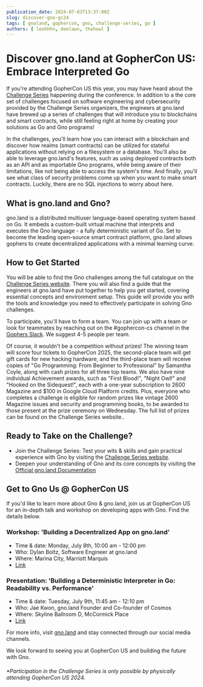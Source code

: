 ```yaml
---
publication_date: 2024-07-03T13:37:00Z
slug: discover-gno-gc24
tags: [ gnoland, gophercon, gno, challenge-series, go ]
authors: [ leohhhn, deelawn, thehowl ]
---
```


# Discover gno.land at GopherCon US: Embrace Interpreted Go

If you're attending GopherCon US this year, you may have heard about the 
[Challenge Series](https://www.gophercon.com/agenda/session/1281366) happening 
during the conference. In addition to a the core set of challenges focused on 
software engineering and cybersecurity provided by the Challenge Series organizers,
the engineers at gno.land have brewed up a series of challenges that will introduce
you to blockchains and smart contracts, while still feeling right at home by 
creating your solutions as Go and Gno programs!

In the challenges, you'll learn how you can interact with a blockchain and discover
how realms (smart contracts) can be utilized for stateful applications without 
relying on a filesystem or a database. You'll also be able to leverage gno.land's
features, such as using deployed contracts both as an API and as importable Gno 
programs, while being aware of their limitations, like not being able to access 
the system's time. And finally, you'll see what class of security problems come 
up when you want to make smart contracts. Luckily, there are no SQL injections 
to worry about here.

## What is gno.land and Gno?

gno.land is a distributed multiuser language-based operating system based on Go.
It embeds a custom-built virtual machine that interprets and executes the Gno 
language - a fully deterministic variant of Go. Set to become the leading 
open-source smart contract platform, gno.land allows gophers to create 
decentralized applications with a minimal learning curve.

## How to Get Started

You will be able to find the Gno challenges among the full catalogue on the 
[Challenge Series website](https://gophercon.challengeseries.org/). There you
will also find a guide that the engineers at gno.land have put together to help
you get started, covering essential concepts and environment setup. This guide 
will provide you with the tools and knowledge you need to effectively participate
in solving Gno challenges.

To participate, you'll have to form a team. You can join up with a team or look 
for teammates by reaching out on the #gophercon-cs channel in the 
[Gophers Slack](https://invite.slack.golangbridge.org/). We suggest 4-5 people 
per team.

Of course, it wouldn't be a competition without prizes! The winning team will
score four tickets to GopherCon 2025, the second-place team will get gift cards
for new hacking hardware, and the third-place team will receive copies of 
"Go Programming: From Beginner to Professional" by Samantha Coyle, along with 
cash prizes for all three top teams. We also have nine individual Achievement 
awards, such as "First Blood!", "Night Owl!" and "Hooked on the Sidequest!", 
each with a one-year subscription to 2600 Magazine and $100 in Google Cloud
Platform credits. Plus, everyone who completes a challenge is eligible for 
random prizes like vintage 2600 Magazine issues and security and programming 
books, to be awarded to those present at the prize ceremony on Wednesday. The 
full list of prizes can be found on the Challenge Series website..

## Ready to Take on the Challenge?

- Join the Challenge Series: Test your wits & skills and gain practical 
experience with Gno by visiting the [Challenge Series website](https://gophercon.challengeseries.org/).
- Deepen your understanding of Gno and its core concepts by visiting the 
[Official gno.land Documentation](https://docs.gno.land/)

## Get to Gno Us @ GopherCon US

If you'd like to learn more about Gno & gno.land, join us at GopherCon US for an
in-depth talk and workshop on developing apps with Gno. Find the details below.

### Workshop: 'Building a Decentralized App on gno.land'
- Time & date: Monday, July 8th, 10:00 am - 12:00 pm
- Who: Dylan Boltz, Software Engineer at gno.land
- Where: Marina City, Marriott Marquis
- [Link](https://www.gophercon.com/agenda?speakers=3317990)

### Presentation: 'Building a Deterministic Interpreter in Go: Readability vs. Performance'
- Time & date: Tuesday, July 9th, 11:45 am - 12:10 pm
- Who: Jae Kwon, gno.land Founder and Co-founder of Cosmos
- Where: Skyline Ballroom D, McCormick Place
- [Link](https://www.gophercon.com/agenda?speakers=3304739)

For more info, visit [gno.land](https://gno.land/gophercon24/) and stay connected 
through our social media channels.

We look forward to seeing you at GopherCon US and building the future with Gno.

###### *Participation in the Challenge Series is only possible by physically attending GopherCon US 2024.
